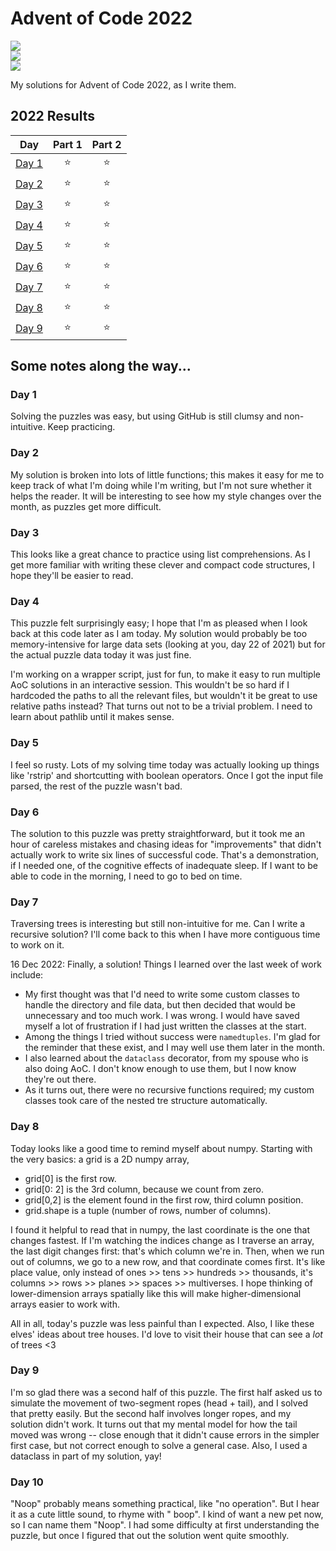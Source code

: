 # Advent of Code 2022

![](https://img.shields.io/badge/day%20📅-17-blue)	
![](https://img.shields.io/badge/stars%20⭐-18-yellow)	
![](https://img.shields.io/badge/days%20completed-9-red)	

My solutions for Advent of Code 2022, as I write them.

<!--- advent_readme_stars table --->
## 2022 Results

| Day | Part 1 | Part 2 |
| :---: | :---: | :---: |
| [Day 1](https://adventofcode.com/2022/day/1) | ⭐ | ⭐ |
| [Day 2](https://adventofcode.com/2022/day/2) | ⭐ | ⭐ |
| [Day 3](https://adventofcode.com/2022/day/3) | ⭐ | ⭐ |
| [Day 4](https://adventofcode.com/2022/day/4) | ⭐ | ⭐ |
| [Day 5](https://adventofcode.com/2022/day/5) | ⭐ | ⭐ |
| [Day 6](https://adventofcode.com/2022/day/6) | ⭐ | ⭐ |
| [Day 7](https://adventofcode.com/2022/day/7) | ⭐ | ⭐ |
| [Day 8](https://adventofcode.com/2022/day/8) | ⭐ | ⭐ |
| [Day 9](https://adventofcode.com/2022/day/9) | ⭐ | ⭐ |
<!--- advent_readme_stars table --->

## Some notes along the way...

### Day 1

Solving the puzzles was easy, but using GitHub is still clumsy and non-intuitive. Keep practicing.

### Day 2

My solution is broken into lots of little functions; this makes it easy for me to keep track of what I'm doing while I'm
writing, but I'm not sure whether it helps the reader. It will be interesting to see how my style changes over the
month, as puzzles get more difficult.

### Day 3

This looks like a great chance to practice using list comprehensions. As I get more familiar with writing these clever
and compact code structures, I hope they'll be easier to read.

### Day 4

This puzzle felt surprisingly easy; I hope that I'm as pleased when I look back at this code later as I am today. My
solution would probably be too memory-intensive for large data sets (looking at you, day 22 of 2021) but for the actual
puzzle data today it was just fine.

I'm working on a wrapper script, just for fun, to make it easy to run multiple AoC solutions in an interactive session.
This wouldn't be so hard if I hardcoded the paths to all the relevant files, but wouldn't it be great to use relative
paths instead? That turns out not to be a trivial problem. I need to learn about pathlib until it makes sense.

### Day 5

I feel so rusty. Lots of my solving time today was actually looking up things like 'rstrip' and shortcutting with
boolean operators. Once I got the input file parsed, the rest of the puzzle wasn't bad.

### Day 6

The solution to this puzzle was pretty straightforward, but it took me an hour of careless mistakes and chasing ideas
for "improvements" that didn't actually work to write six lines of successful code. That's a demonstration, if I needed
one, of the cognitive effects of inadequate sleep. If I want to be able to code in the morning, I need to go to bed on
time.

### Day 7

Traversing trees is interesting but still non-intuitive for me. Can I write a recursive solution? I'll come back to this
when I have more contiguous time to work on it.

16 Dec 2022: Finally, a solution! Things I learned over the last week of work include:

* My first thought was that I'd need to write some custom classes to handle the directory and file data, but then
  decided that would be unnecessary and too much work. I was wrong. I would have saved myself a lot of frustration if I
  had just written the classes at the start.
* Among the things I tried without success were `namedtuples`. I'm glad for the reminder that these exist, and I may
  well use them later in the month.
* I also learned about the `dataclass` decorator, from my spouse who is also doing AoC. I don't know enough to use them,
  but I now know they're out there.
* As it turns out, there were no recursive functions required; my custom classes took care of the nested tre structure
  automatically.

### Day 8

Today looks like a good time to remind myself about numpy.
Starting with the very basics: a grid is a 2D numpy array,

* grid[0] is the first row.
* grid[0: 2] is the 3rd column, because we count from zero.
* grid[0,2] is the element found in the first row, third column position.
* grid.shape is a tuple (number of rows, number of columns).

I found it helpful to read that in numpy, the last coordinate is the one that changes fastest. If I'm watching the
indices change as I traverse an array, the last digit changes first: that's which column we're in. Then, when we run out
of columns, we go to a new row, and that coordinate comes first. It's like place value, only instead of ones >> tens >>
hundreds >> thousands, it's columns >> rows >> planes >> spaces >> multiverses. I hope thinking of lower-dimension
arrays spatially like this will make higher-dimensional arrays easier to work with.

All in all, today's puzzle was less painful than I expected. Also, I like these elves' ideas about tree houses. I'd love
to visit their house that can see a *lot* of trees <3

### Day 9

I'm so glad there was a second half of this puzzle. The first half asked us to simulate the movement of two-segment
ropes (head + tail), and I solved that pretty easily. But the second half involves longer ropes, and my solution didn't
work. It turns out that my mental model for how the tail moved was wrong -- close enough that it didn't cause errors in
the simpler first case, but not correct enough to solve a general case. Also, I used a dataclass in part of my solution,
yay!

### Day 10

"Noop" probably means something practical, like "no operation". But I hear it as a cute little sound, to rhyme with "
boop". I kind of want a new pet now, so I can name them "Noop". I had some difficulty at first understanding the puzzle, but once I figured that out the solution went quite smoothly.  
